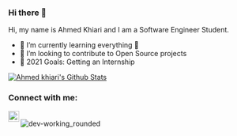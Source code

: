 ### Hi there 👋 
Hi, my name is Ahmed Khiari and I am a Software Engineer Student.
- 🌱 I’m currently learning everything 🤣
- 👯 I’m looking to contribute to Open Source projects
- 🥅 2021 Goals: Getting an Internship


[![Ahmed khiari's Github Stats](https://github-readme-stats.vercel.app/api?username=Ahmedkr5&show_icons=true&theme=dracula)](https://github.com/Ahmedkr5/github-readme-stats)
### Connect with me:
[<img align="left" alt="codeSTACKr | LinkedIn" width="22px" src="https://cdn.jsdelivr.net/npm/simple-icons@v3/icons/linkedin.svg" />][linkedin]
<br/>
![dev-working_rounded](https://user-images.githubusercontent.com/60600220/135900383-183c521d-6a36-41f0-acb1-d7f343081cd1.gif)


[linkedin]: https://www.linkedin.com/in/ahmedkr/












